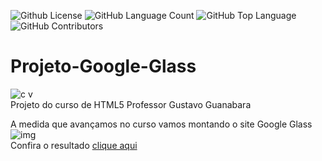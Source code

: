 <img alt="Github License" src="https://img.shields.io/github/license/Riquecelo/Projeto-Google-Glass" />  <img alt="GitHub Language Count" src="https://img.shields.io/github/languages/count/Riquecelo/Projeto-Google-Glass" /> <img alt="GitHub Top Language" src="https://img.shields.io/github/languages/top/Riquecelo/Projeto-Google-Glass" /> <img alt="" src="https://img.shields.io/github/repo-size/Riquecelo/Projeto-Google-Glass" /> <img alt="GitHub Contributors" src="https://img.shields.io/github/contributors/Riquecelo/Projeto-Google-Glass" />
# Projeto-Google-Glass

![c v](https://github.com/Riquecelo/Projeto-Google-Glass/blob/master/curso-em-video-cor.png)<br>
Projeto do curso de HTML5 Professor Gustavo Guanabara

A medida que avançamos no curso vamos montando o site Google Glass
![img](https://github.com/Riquecelo/Projeto-Google-Glass/blob/master/Capturar.PNG)<br>
Confira o resultado [clique aqui](https://riquecelo.github.io/Projeto-Google-Glass/index.html)
